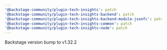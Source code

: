 ```yaml
---
'@backstage-community/plugin-tech-insights': patch
'@backstage-community/plugin-tech-insights-backend': patch
'@backstage-community/plugin-tech-insights-backend-module-jsonfc': patch
'@backstage-community/plugin-tech-insights-common': patch
'@backstage-community/plugin-tech-insights-node': patch
---
```


Backstage version bump to v1.32.2
